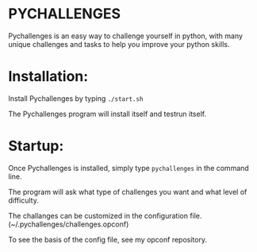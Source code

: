 # PYCHALLENGES

Pychallenges is an easy way to challenge yourself in python, with many unique challenges and tasks to help you improve your python skills.

# Installation:

Install Pychallenges by typing ``./start.sh``

The Pychallenges program will install itself and testrun itself.

# Startup:

Once Pychallenges is installed, simply type ``pychallenges`` in the command line.

The program will ask what type of challenges you want and what level of difficulty.

The challanges can be customized in the configuration file. (~/.pychallenges/challenges.opconf)

To see the basis of the config file, see my opconf repository.
